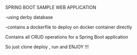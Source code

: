 SPRING BOOT SAMPLE WEB APPLICATION

-using derby database

-contains a dockerfile to deploy on docker container directly


Contains all CRUD operations for a Spring Boot application

So just clone deploy , run and ENJOY !!!
